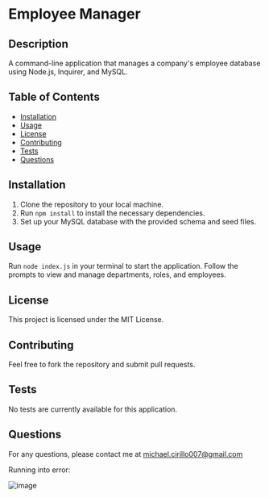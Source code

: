 # Employee Manager

## Description

A command-line application that manages a company's employee database using Node.js, Inquirer, and MySQL.

## Table of Contents

- [Installation](#installation)
- [Usage](#usage)
- [License](#license)
- [Contributing](#contributing)
- [Tests](#tests)
- [Questions](#questions)

## Installation

1. Clone the repository to your local machine.
2. Run `npm install` to install the necessary dependencies.
3. Set up your MySQL database with the provided schema and seed files.

## Usage

Run `node index.js` in your terminal to start the application. Follow the prompts to view and manage departments, roles, and employees.

## License

This project is licensed under the MIT License.

## Contributing

Feel free to fork the repository and submit pull requests.

## Tests

No tests are currently available for this application.

## Questions

For any questions, please contact me at michael.cirillo007@gmail.com

Running into error:

![image](https://github.com/user-attachments/assets/ce534563-215e-4982-a434-b0f380277c0f)

